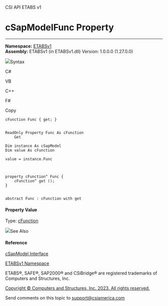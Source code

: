 ﻿

CSI API ETABS v1

# cSapModelFunc Property  
  
---  
  
**Namespace:** [ETABSv1](2780f1b8-2033-5289-2298-1cdb2a7508d9.htm)  
**Assembly:** ETABSv1 (in ETABSv1.dll) Version: 1.0.0.0 (1.27.0.0)

![](../icons/SectionExpanded.png)Syntax

C#

VB

C++

F#

Copy

    
    
    cFunction Func { get; }
    
    
    ReadOnly Property Func As cFunction
    	Get
    
    Dim instance As cSapModel
    Dim value As cFunction
    
    value = instance.Func
    
    
    
    property cFunction^ Func {
    	cFunction^ get ();
    }
    
    
    abstract Func : cFunction with get
    

#### Property Value

Type: [cFunction](c8ba95ec-019c-40b4-b441-707805997216.htm)

![](../icons/SectionExpanded.png)See Also

#### Reference

[cSapModel Interface](fe0b0096-9fef-56a3-9d57-cdef76e0f611.htm)

[ETABSv1 Namespace](2780f1b8-2033-5289-2298-1cdb2a7508d9.htm)

ETABS®, SAFE®, SAP2000® and CSiBridge® are registered trademarks of Computers
and Structures, Inc.  

[Copyright © Computers and Structures, Inc. 2023. All rights
reserved.](http://www.csiamerica.com)

Send comments on this topic to
[support@csiamerica.com](mailto:support%40csiamerica.com?Subject=CSI%20API%20ETABS%20v1)

